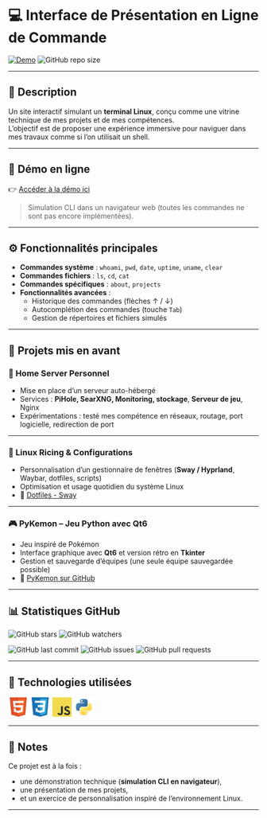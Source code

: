 # 💻 Interface de Présentation en Ligne de Commande

[![Demo](https://img.shields.io/badge/Demo-Live-blue?style=flat&logo=linux)](https://teilenh.github.io/Portfolio/)   ![GitHub repo size](https://img.shields.io/github/repo-size/Teilenh/Portfolio)

---

## :book: Description

Un site interactif simulant un **terminal Linux**, conçu comme une vitrine technique de mes projets et de mes compétences.  
L’objectif est de proposer une expérience immersive pour naviguer dans mes travaux comme si l’on utilisait un shell.

---

## :rocket: Démo en ligne

:point_right: [Accéder à la démo ici](https://teilenh.github.io/Portfolio/)  

> Simulation CLI dans un navigateur web (toutes les commandes ne sont pas encore implémentées).

---

## :gear: Fonctionnalités principales

- **Commandes système** : `whoami`, `pwd`, `date`, `uptime`, `uname`, `clear`  
- **Commandes fichiers** : `ls`, `cd`, `cat`  
- **Commandes spécifiques** : `about`, `projects`  
- **Fonctionnalités avancées** :  
  - Historique des commandes (flèches ↑ / ↓)  
  - Autocomplétion des commandes (touche `Tab`)  
  - Gestion de répertoires et fichiers simulés  

---

## :open_file_folder: Projets mis en avant

### :wrench: Home Server Personnel
- Mise en place d’un serveur auto-hébergé  
- Services : **PiHole, SearXNG, Monitoring, stockage**, **Serveur de jeu**, Nginx  
- Expérimentations : testé mes compétence en réseaux, routage, port logicielle, redirection de port
  
---

### :art: Linux Ricing & Configurations
- Personnalisation d’un gestionnaire de fenêtres (**Sway / Hyprland**, Waybar, dotfiles, scripts)  
- Optimisation et usage quotidien du système Linux  
- :link: [Dotfiles - Sway](https://github.com/Teilenh/Dotfiles-sway)  

---

### :video_game: PyKemon – Jeu Python avec Qt6
- Jeu inspiré de Pokémon  
- Interface graphique avec **Qt6** et version rétro en **Tkinter**  
- Gestion et sauvegarde d’équipes (une seule équipe sauvegardée possible)  
- :link: [PyKemon sur GitHub](https://github.com/Teilenh/PyKemon)  

---

## :bar_chart: Statistiques GitHub

![GitHub stars](https://img.shields.io/github/stars/Teilenh/Portfolio?style=social) ![GitHub watchers](https://img.shields.io/github/watchers/Teilenh/Portfolio?style=social)

![GitHub last commit](https://img.shields.io/github/last-commit/Teilenh/Portfolio)  ![GitHub issues](https://img.shields.io/github/issues/Teilenh/Portfolio)  ![GitHub pull requests](https://img.shields.io/github/issues-pr/Teilenh/Portfolio) 

---

## 🔧 Technologies utilisées

<img src="https://raw.githubusercontent.com/devicons/devicon/master/icons/html5/html5-original.svg" alt="HTML5" width="40"/> 
<img src="https://raw.githubusercontent.com/devicons/devicon/master/icons/css3/css3-original.svg" alt="CSS3" width="40"/> 
<img src="https://raw.githubusercontent.com/devicons/devicon/master/icons/javascript/javascript-original.svg" alt="JavaScript" width="40"/>
<img src="https://raw.githubusercontent.com/devicons/devicon/master/icons/python/python-original.svg" alt="Python" width="40"/>

---

## :pushpin: Notes

Ce projet est à la fois :  
- une démonstration technique (**simulation CLI en navigateur**),  
- une présentation de mes projets,  
- et un exercice de personnalisation inspiré de l’environnement Linux.  

---
